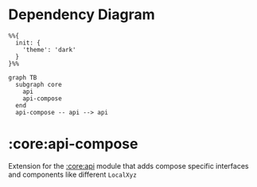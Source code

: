 # Dependency Diagram

```mermaid
%%{
  init: {
    'theme': 'dark'
  }
}%%

graph TB
  subgraph core
    api
    api-compose
  end
  api-compose -- api --> api

```
# :core:api-compose

Extension for the [:core:api](../api/README.md) module that adds compose specific interfaces and components like different `LocalXyz`